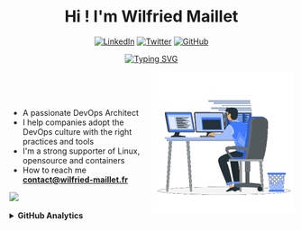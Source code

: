 <h1 align="center"><b>Hi ! I'm Wilfried Maillet </b></h1>

<p align="center">
	<a href="https://www.linkedin.com/in/WilfriedMaillet"><img src="https://img.shields.io/badge/LinkedIn--_.svg?style=social&logo=linkedin" alt="LinkedIn"></a>
	<a href="https://twitter.com/WilfriedMaillet"><img src="https://img.shields.io/twitter/follow/WilfriedMaillet?label=Twitter&style=social" alt="Twitter"></a>
	<a href="https://github.com/WilfriedMaillet"><img src="https://img.shields.io/github/followers/WilfriedMaillet.svg?label=GitHub&style=social" alt="GitHub"></a>
</p>

<p align="center">
  <a href="https://git.io/typing-svg"><img src="https://readme-typing-svg.demolab.com?font=Fira+Code&duration=2500&pause=2500&color=1072D8&center=true&vCenter=true&width=600&lines=DevOps+Architect+%F0%9F%92%BB+;Develop+intellectual+curiosity+on+a+daily+basis" alt="Typing SVG" /></a>
</p>

<picture> <img align="right" src="https://github.com/0xAbdulKhalid/0xAbdulKhalid/raw/main/assets/mdImages/Right_Side.gif" width = 250px></picture>

<br><br><br>

- A passionate DevOps Architect 
- I help companies adopt the DevOps culture with the right practices and tools
- I'm a strong supporter of Linux, opensource and containers
- How to reach me **contact@wilfried-maillet.fr**

<img src="https://user-images.githubusercontent.com/73097560/115834477-dbab4500-a447-11eb-908a-139a6edaec5c.gif"><br>

<details>
  <summary><b>GitHub Analytics</b></summary><br/>
	<a href="https://github.com/WilfriedMaillet">
    <img height="180em" width="49%" src="https://github-readme-stats-eight-theta.vercel.app/api?username=WilfriedMaillet&show_icons=true&theme=default" />
  </a>
  <a href="https://github.com/WilfriedMaillet">
    <img height="180em" width="31%" src="https://github-readme-stats-eight-theta.vercel.app/api/top-langs/?username=WilfriedMaillet&layout=compact&langs_count=8&theme=default"/>
  </a>
</details>
